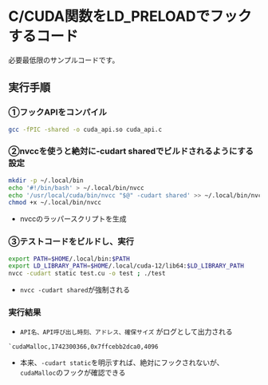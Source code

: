 # C/CUDA関数をLD_PRELOADでフックするコード
必要最低限のサンプルコードです。

## 実行手順
### ①フックAPIをコンパイル
```bash
gcc -fPIC -shared -o cuda_api.so cuda_api.c
```

### ②nvccを使うと絶対に-cudart sharedでビルドされるようにする設定
```bash
mkdir -p ~/.local/bin
echo '#!/bin/bash' > ~/.local/bin/nvcc
echo '/usr/local/cuda/bin/nvcc "$@" -cudart shared' >> ~/.local/bin/nvcc
chmod +x ~/.local/bin/nvcc
```
* nvccのラッパースクリプトを生成

### ③テストコードをビルドし、実行  
```bash
export PATH=$HOME/.local/bin:$PATH
export LD_LIBRARY_PATH=$HOME/.local/cuda-12/lib64:$LD_LIBRARY_PATH
nvcc -cudart static test.cu -o test ; ./test
```
* `nvcc -cudart shared`が強制される

### 実行結果
* `API名、API呼び出し時刻、アドレス、確保サイズ` がログとして出力される
```
`cudaMalloc,1742300366,0x7ffcebb2dca0,4096
```
 * 本来、`-cudart static`を明示すれば、絶対にフックされないが、  
     `cudaMalloc`のフックが確認できる
